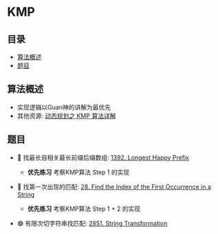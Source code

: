 # KMP

## 目录
* [算法概述](#算法概述)
* [题目](#题目)

## 算法概述
* 实现逻辑以Guan神的讲解为最优先
* 其他资源: [动态规划之 KMP 算法详解](https://mp.weixin.qq.com/s/r9pbkMyFyMAvmkf4QnL-1g)

## 题目
* :red_circle: 找最长自相关最长前缀后缀数组: [1392. Longest Happy Prefix](https://github.com/szhou12/leetcode-go/tree/main/leetcode/1392-Longest-Happy-Prefix)
    * **优先练习** 考察KMP算法 Step 1 的实现

* :red_circle: 找第一次出现的匹配: [28. Find the Index of the First Occurrence in a String](https://github.com/szhou12/leetcode-go/tree/main/leetcode/0028-Implement-strStr)
    * **优先练习** 考察KMP算法 Step 1 + 2 的实现

* :purple_circle: 有限次切字符串找匹配: [2851. String Transformation](https://github.com/szhou12/leetcode-go/tree/main/leetcode/2851-String-Transformation)